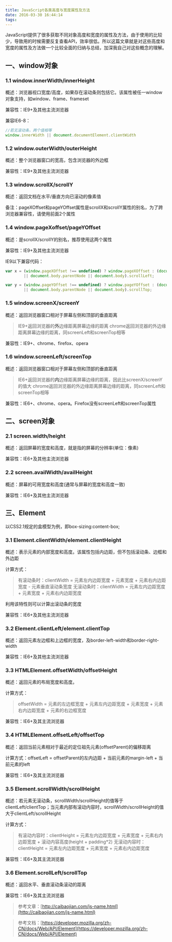 ```yaml
---
title: JavaScript各类高度与宽度属性及方法
date: 2016-03-30 16:44:14
tags:
---
```


JavaScript提供了很多获取不同对象高度和宽度的属性及方法，由于使用的比较少，导致用的时候需要反复查看API，效率很低。所以这篇文章就是对这些高度和宽度的属性及方法做一个比较全面的归纳与总结，加深我自己对这些概念的理解。

## 一、window对象

### 1.1 window.innerWidth/innerHeight

概述：浏览器视口宽度/高度，如果存在滚动条则包括它。该属性被任一window对象支持，如window、frame、frameset
<!--more-->

兼容性：IE9+及其他主流浏览器

兼容IE6-8：

``` javascript
//若无滚动条，两个值相等
window.innerWidth || document.documentElement.clientWidth
```

### 1.2 window.outerWidth/outerHeight

概述：整个浏览器窗口的宽高，包含浏览器的外边框

兼容性：IE9+及其他主流浏览器

### 1.3 window.scrollX/scrollY

概述：返回文档在水平/垂直方向已滚动的像素值

备注：pageXOffset和pageYOffset属性是scrollX和scrollY属性的别名，为了跨浏览器兼容性，请使用前面2个属性

### 1.4 window.pageXoffset/pageYOffset

概述：是scrollX/scrollY的别名，推荐使用这两个属性

兼容性：IE9+及其他主流浏览器

IE9以下兼容代码： 

``` javascript
var x = (window.pageXOffset !== undefined) ? window.pageXOffset : (document.documentElement
        || document.body.parentNode || document.body).scrollLeft;

var y = (window.pageYOffset !== undefined) ? window.pageYOffset : (document.documentElement
        || document.body.parentNode || document.body).scrollTop;
```

### 1.5 window.screenX/screenY

概述：返回浏览器窗口相对于屏幕左侧和顶部的垂直距离

>IE9+返回浏览器的**外**边缘距离屏幕边缘的距离
>chrome返回浏览器的外边缘距离屏幕边缘的距离，同screenLeft和screenTop相等

兼容性：IE9+、chrome、firefox、opera

### 1.6 window.screenLeft/screenTop

概述：返回浏览器窗口相对于屏幕左侧和顶部的垂直距离

>IE6+返回浏览器的**内**边缘距离屏幕边缘的距离，因此比screenX/screenY的值大
>chrome返回浏览器的外边缘距离屏幕边缘的距离，同screenLeft和screenTop相等

兼容性：IE6+、chrome、opera。Firefox没有screenLeft和screenTop属性

## 二、screen对象

### 2.1 screen.width/height

概述：返回屏幕的宽度和高度，就是指的屏幕的分辨率(单位：像素)

兼容性：IE6+及其他主流浏览器

### 2.2 screen.availWidth/availHeight

概述：屏幕的可用宽度和高度(通常与屏幕的宽度和高度一致)

兼容性：IE6+及其他主流浏览器

## 三、Element

以CSS2.1规定的盒模型为例，即box-sizing:content-box;

### 3.1 Element.clientWidth/element.clientHeight

概述：表示元素的内部宽度和高度。该属性包括内边距，但不包括滚动条、边框和外边距

计算方式：

>有滚动条时：clientWidth = 元素左内边距宽度 + 元素宽度 + 元素右内边距宽度 - 元素垂直滚动条宽度
>无滚动条时：clientWidth = 元素左内边距宽度 + 元素宽度 + 元素右内边距宽度

利用该特性则可以计算出滚动条的宽度

兼容性：IE6+及其他主流浏览器 

### 3.2 Element.clientLeft/element.clientTop

概述：返回元素左边框和上边框的宽度，及border-left-width和border-right-width

兼容性：IE6+及其他主流浏览器

### 3.3 HTMLElement.offsetWidth/offsetHeight

概述：返回元素的布局宽度和高度。

计算方式：

>offsetWidth = 元素的左边框宽度 + 元素左内边距宽度 + 元素宽度 + 元素右内边距宽度 + 元素的右边框宽度

兼容性：IE6+及其主流浏览器

### 3.4 HTMLElement.offsetLeft/offsetTop

概述：返回当前元素相对于最近的定位祖先元素(offsetParent)的偏移距离

计算方式：offsetLeft = offsetParent的左内边距 + 当前元素的margin-left + 当前元素的left

兼容性：IE6+及其主流浏览器

### 3.5 Element.scrollWidth/scrollHeight

概述：若元素无滚动条，scrollWidth/scrollHeight的值等于clientLeft/clientTop；当元素内部有滚动内容时，scrollWidth/scrollHeight的值大于clientLeft/scrollHeight

计算方式：

>有滚动内容时：clientHeight = 元素左内边距宽度 + 元素宽度 + 元素右内边距宽度 + 滚动内容高度(height + padding*2) 
>无滚动内容时：clientHeight = 元素左内边距宽度 + 元素宽度 + 元素右内边距宽度

兼容性：IE6+及其主流浏览器

### 3.6 Element.scrollLeft/scrollTop

概述：返回水平、垂直滚动条滚动的距离

兼容性：IE6+及其主流浏览器

>参考文章：[http://caibaojian.com/js-name.html](http://caibaojian.com/js-name.html)

>参考文档：[https://developer.mozilla.org/zh-CN/docs/Web/API/Element](https://developer.mozilla.org/zh-CN/docs/Web/API/Element)